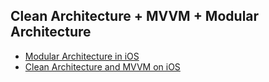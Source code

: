 ## Clean Architecture + MVVM + Modular Architecture

- [Modular Architecture in iOS](https://medium.com/@leandromperez/a-modular-architecture-in-swift-aafd9026aa99)
- [Clean Architecture and MVVM on iOS](https://tech.olx.com/clean-architecture-and-mvvm-on-ios-c9d167d9f5b3)
